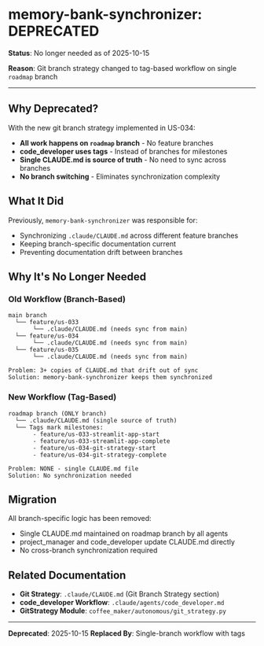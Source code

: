# memory-bank-synchronizer: DEPRECATED

**Status**: No longer needed as of 2025-10-15

**Reason**: Git branch strategy changed to tag-based workflow on single `roadmap` branch

---

## Why Deprecated?

With the new git branch strategy implemented in US-034:
- **All work happens on `roadmap` branch** - No feature branches
- **code_developer uses tags** - Instead of branches for milestones
- **Single CLAUDE.md is source of truth** - No need to sync across branches
- **No branch switching** - Eliminates synchronization complexity

## What It Did

Previously, `memory-bank-synchronizer` was responsible for:
- Synchronizing `.claude/CLAUDE.md` across different feature branches
- Keeping branch-specific documentation current
- Preventing documentation drift between branches

## Why It's No Longer Needed

### Old Workflow (Branch-Based)
```
main branch
  └── feature/us-033
       └── .claude/CLAUDE.md (needs sync from main)
  └── feature/us-034
       └── .claude/CLAUDE.md (needs sync from main)
  └── feature/us-035
       └── .claude/CLAUDE.md (needs sync from main)

Problem: 3+ copies of CLAUDE.md that drift out of sync
Solution: memory-bank-synchronizer keeps them synchronized
```

### New Workflow (Tag-Based)
```
roadmap branch (ONLY branch)
  └── .claude/CLAUDE.md (single source of truth)
  └── Tags mark milestones:
       - feature/us-033-streamlit-app-start
       - feature/us-033-streamlit-app-complete
       - feature/us-034-git-strategy-start
       - feature/us-034-git-strategy-complete

Problem: NONE - single CLAUDE.md file
Solution: No synchronization needed
```

## Migration

All branch-specific logic has been removed:
- Single CLAUDE.md maintained on roadmap branch by all agents
- project_manager and code_developer update CLAUDE.md directly
- No cross-branch synchronization required

## Related Documentation

- **Git Strategy**: `.claude/CLAUDE.md` (Git Branch Strategy section)
- **code_developer Workflow**: `.claude/agents/code_developer.md`
- **GitStrategy Module**: `coffee_maker/autonomous/git_strategy.py`

---

**Deprecated**: 2025-10-15
**Replaced By**: Single-branch workflow with tags

